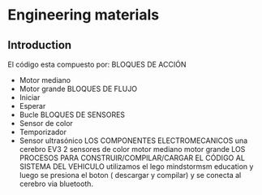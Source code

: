 Engineering materials
====


## Introduction
El código esta compuesto por:
BLOQUES DE ACCIÓN
+ Motor mediano
+ Motor grande
BLOQUES DE FLUJO
+ Iniciar
+ Esperar
+ Bucle
BLOQUES DE SENSORES
+ Sensor de color
+ Temporizador
+ Sensor ultrasónico
  LOS COMPONENTES ELECTROMECANICOS 
una cerebro EV3
2 sensores de color
motor mediano
motor grande
LOS PROCESOS PARA  CONSTRUIR/COMPILAR/CARGAR EL CÓDIGO AL SISTEMA DEL VEHICULO
utilizamos el lego mindstormsm education y luego se presiona el boton ( descargar y compilar)
y se conecta al cerebro via bluetooth. 
